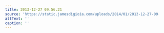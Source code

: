 ```yaml
---
title: 2013-12-27 09.56.21
source: 'https://static.jamesdigioia.com/uploads/2014/01/2013-12-27-09-56-21-scaled.jpg'
altText: ''
caption: ''
---
```


